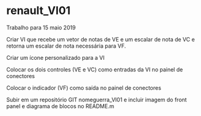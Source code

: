 # renault_VI01

Trabalho para 15 maio 2019

Criar VI que recebe um vetor de notas de VE e um escalar de nota de VC e retorna um escalar de nota necessária para VF.

Criar um ícone personalizado para a VI

Colocar os dois controles (VE e VC) como entradas da VI no painel de conectores

Colocar o indicador (VF) como saída no painel de conectores

Subir em um repositório GIT nomeguerra_VI01 e incluir imagem do front panel e diagrama de blocos no README.m
